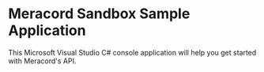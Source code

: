 Meracord Sandbox Sample Application
=========

This Microsoft Visual Studio C# console application will help you get started with Meracord's API.
